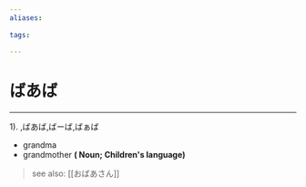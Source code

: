 ```yaml
---
aliases:
    
tags:
    
---
```


# ばあば
---
1).
,ばあば,ばーば,ばぁば

- grandma
- grandmother
**( Noun; Children's language)**
> see also:  [[おばあさん]]
            